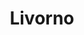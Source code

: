 ---
title: Livorno
date: 
draft: false

# descripcion
description : Aro de plata con piedra cubic

materials: Plata 925

color: Multicolor

dimensions: 1cm

code: 01-16-0328

type: "Aros"

categories: []

price: $2.610,00

# Images
# first image will be shown in the product page
images:
  # - image: "images/path_to_image"
  # La ubicacion de las imagenes es imagenes/Aros/Aros.Cubic/01-16-0328-livorno
  - image: "./images/aros/cubic/01-16-0328-corazon-grande-multicolor_a.JPG"
  - image: "./images/aros/cubic/01-16-0328-corazon-grande-multicolor_b.JPG"
---